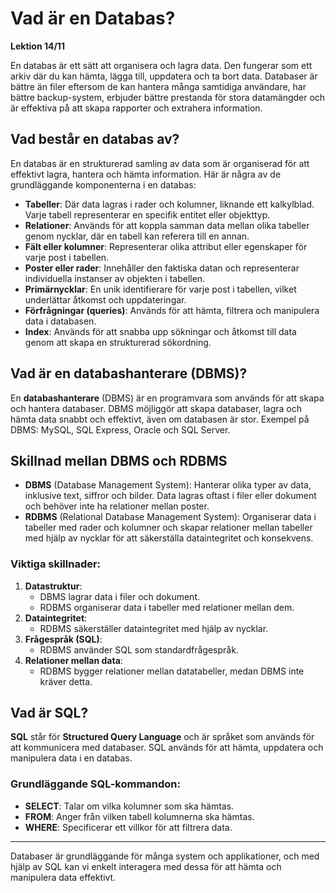 # Vad är en Databas?
**Lektion 14/11**

En databas är ett sätt att organisera och lagra data. Den fungerar som ett arkiv där du kan hämta, lägga till, uppdatera och ta bort data. Databaser är bättre än filer eftersom de kan hantera många samtidiga användare, har bättre backup-system, erbjuder bättre prestanda för stora datamängder och är effektiva på att skapa rapporter och extrahera information.

## Vad består en databas av?
En databas är en strukturerad samling av data som är organiserad för att effektivt lagra, hantera och hämta information. Här är några av de grundläggande komponenterna i en databas:

- **Tabeller**: Där data lagras i rader och kolumner, liknande ett kalkylblad. Varje tabell representerar en specifik entitet eller objekttyp.
- **Relationer**: Används för att koppla samman data mellan olika tabeller genom nycklar, där en tabell kan referera till en annan.
- **Fält eller kolumner**: Representerar olika attribut eller egenskaper för varje post i tabellen.
- **Poster eller rader**: Innehåller den faktiska datan och representerar individuella instanser av objekten i tabellen.
- **Primärnycklar**: En unik identifierare för varje post i tabellen, vilket underlättar åtkomst och uppdateringar.
- **Förfrågningar (queries)**: Används för att hämta, filtrera och manipulera data i databasen.
- **Index**: Används för att snabba upp sökningar och åtkomst till data genom att skapa en strukturerad sökordning.

## Vad är en databashanterare (DBMS)?
En **databashanterare** (DBMS) är en programvara som används för att skapa och hantera databaser. DBMS möjliggör att skapa databaser, lagra och hämta data snabbt och effektivt, även om databasen är stor. Exempel på DBMS: MySQL, SQL Express, Oracle och SQL Server.

## Skillnad mellan DBMS och RDBMS
- **DBMS** (Database Management System): Hanterar olika typer av data, inklusive text, siffror och bilder. Data lagras oftast i filer eller dokument och behöver inte ha relationer mellan poster.
- **RDBMS** (Relational Database Management System): Organiserar data i tabeller med rader och kolumner och skapar relationer mellan tabeller med hjälp av nycklar för att säkerställa dataintegritet och konsekvens.

### Viktiga skillnader:
1. **Datastruktur**: 
   - DBMS lagrar data i filer och dokument.
   - RDBMS organiserar data i tabeller med relationer mellan dem.
2. **Dataintegritet**: 
   - RDBMS säkerställer dataintegritet med hjälp av nycklar.
3. **Frågespråk (SQL)**: 
   - RDBMS använder SQL som standardfrågespråk.
4. **Relationer mellan data**: 
   - RDBMS bygger relationer mellan datatabeller, medan DBMS inte kräver detta.

## Vad är SQL?
**SQL** står för **Structured Query Language** och är språket som används för att kommunicera med databaser. SQL används för att hämta, uppdatera och manipulera data i en databas.

### Grundläggande SQL-kommandon:
- **SELECT**: Talar om vilka kolumner som ska hämtas.
- **FROM**: Anger från vilken tabell kolumnerna ska hämtas.
- **WHERE**: Specificerar ett villkor för att filtrera data.

---

Databaser är grundläggande för många system och applikationer, och med hjälp av SQL kan vi enkelt interagera med dessa för att hämta och manipulera data effektivt.